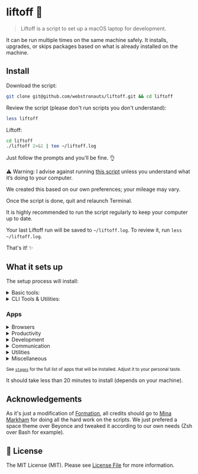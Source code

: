 # liftoff 🚀

> Liftoff is a script to set up a macOS laptop for development.

It can be run multiple times on the same machine safely. It installs, upgrades, or skips packages based on what is already installed on the machine.

## Install

Download the script:

```sh
git clone git@github.com/webstronauts/liftoff.git && cd liftoff
```

Review the script (please don't run scripts you don't understand):

```sh
less liftoff
```

Liftoff:

```sh
cd liftoff
./liftoff 2>&1 | tee ~/liftoff.log
```
Just follow the prompts and you’ll be fine. 👌

:warning: Warning: I advise against running [this script](liftoff) unless you understand what it’s doing to your computer.

We created this based on our own preferences; your mileage may vary.

Once the script is done, quit and relaunch Terminal.

It is highly recommended to run the script regularly to keep your computer up to date.

Your last Liftoff run will be saved to `~/liftoff.log`. To review it, run `less ~/liftoff.log`.

That's it! :sparkles:

## What it sets up

The setup process will install:

<details>
<summary>Basic tools:</summary>

* [XCode Command Line Tools](https://developer.apple.com/xcode/downloads/) for developer essentials.
* [Oh My Zsh](https://ohmyz.sh/) for managing zsh configuration.
* [Git](https://git-scm.com/) for version control.
* [Homebrew](http://brew.sh/) for managing operating system libraries.
</details>

<details>
<summary>CLI Tools & Utilities:</summary>

* [ASDF](https://asdf-vm.com/) for managing programming language versions.
* [mas](https://github.com/mas-cli/mas) Mac App Store command line interface.
</details>

### Apps

<details>
<summary>Browsers</summary>

* [Firefox](https://www.mozilla.org/en-US/firefox/new/) for web browsing and testing.
</details>

<details>
<summary>Productivity</summary>

* [Alfred](https://www.alfredapp.com/) for increased productivity and efficiency with macOS.
</details>

<details>
<summary>Development</summary>

* [Dash](https://kapeli.com/dash) offline access to API documentation sets.
* [Docker](https://www.docker.com/) to containerize applications.
* [iTerm](https://www.iterm2.com/) for a better terminal.
* [Tower](https://www.git-tower.com/) for managing git repositories.
* [Vagrant](https://www.vagrantup.com/) for development environments.
* [Virtual Box](https://www.virtualbox.org/) powerful virtualization tool.
</details>

<details>
<summary>Communication</summary>

* [Slack](https://slack.com/) where work happens.
* [WhatsApp](https://www.whatsapp.com/) to communicate with friends and family.
</details>

<details>
<summary>Utilities</summary>

* [1Password](https://1password.com/) for password management.
* [Bartender](https://www.macbartender.com/) to organize the menu bar.
* [Viscosity](https://www.sparklabs.com/viscosity/) to connect with private VPN networks.
</details>

<details>
<summary>Miscellaneous</summary>

* [Spotify](https://www.spotify.com/) for music.
* [VLC](http://www.videolan.org/) for a better media player.
</details>

<sub>See [`stages`](stages) for the full list of apps that will be installed. Adjust it to your personal taste.</sub>

It should take less than 20 minutes to install (depends on your machine).

## Acknowledgements

As it's just a modification of [Formation](https://github.com/minamarkham/formation), all credits should go to [Mina Markham](https://github.com/minamarkham) for doing all the hard work on the scripts. We just prefered a space theme over Beyonce and tweaked it according to our own needs (Zsh over Bash for example).

## 📜 License

The MIT License (MIT). Please see [License File](LICENSE) for more information.

